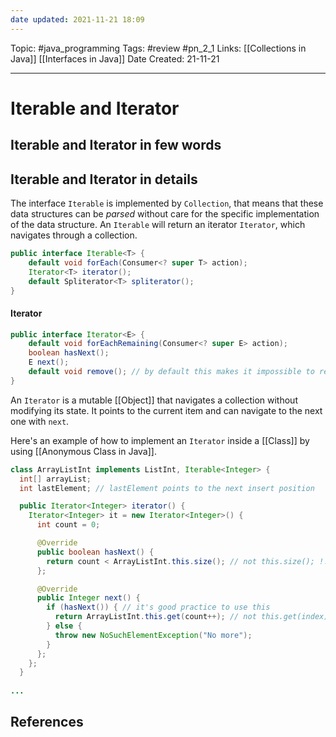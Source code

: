```yaml
---
date updated: 2021-11-21 18:09
---
```


Topic: #java_programming
Tags: #review #pn_2_1
Links: [[Collections in Java]] [[Interfaces in Java]]
Date Created: 21-11-21

---

# Iterable and Iterator

## Iterable and Iterator in few words

## Iterable and Iterator in details

The interface `Iterable` is implemented by `Collection`, that means that these data structures can be _parsed_ without care for the specific implementation of the data structure.
An `Iterable` will return an iterator `Iterator`, which navigates through a collection.

```java
public interface Iterable<T> {
    default void forEach(Consumer<? super T> action);
    Iterator<T> iterator();
    default Spliterator<T> spliterator();
}
```

#### Iterator

```java
public interface Iterator<E> {
    default void forEachRemaining(Consumer<? super E> action);
    boolean hasNext();
    E next();
    default void remove(); // by default this makes it impossible to remove an element from the Collection
}
```

An `Iterator` is a mutable [[Object]] that navigates a collection without modifying its state.
It points to the current item and can navigate to the next one with `next`.

Here's an example of how to implement an `Iterator` inside a [[Class]] by using [[Anonymous Class in Java]].

```java
class ArrayListInt implements ListInt, Iterable<Integer> {
  int[] arrayList;
  int lastElement; // lastElement points to the next insert position

  public Iterator<Integer> iterator() {
    Iterator<Integer> it = new Iterator<Integer>() {
      int count = 0;

      @Override
      public boolean hasNext() {
        return count < ArrayListInt.this.size(); // not this.size(); !!
      };

      @Override
      public Integer next() {
        if (hasNext()) { // it's good practice to use this
          return ArrayListInt.this.get(count++); // not this.get(index);!!
        } else {
          throw new NoSuchElementException("No more");
        }
      };
    };
  }
	
...
```

## References
